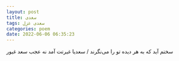```yaml
---
layout: post
title: سعدی
tags: سعدی غزل
categories: poem
date: 2022-06-06 06:35:23
---
```


سختم آید که به هر دیده تو را می‌نگرند / سعدیا غیرتت آمد نه عجب سعد غیور
